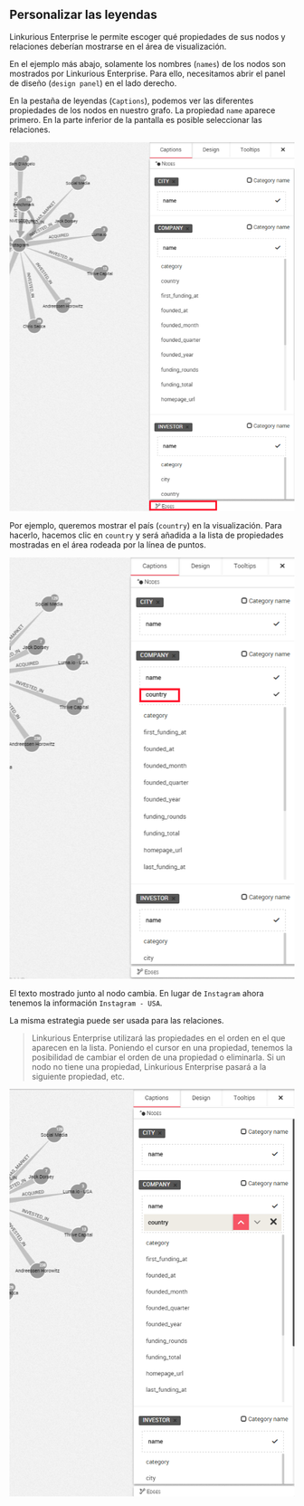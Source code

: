 ## Personalizar las leyendas

Linkurious Enterprise le permite escoger qué propiedades de sus nodos y relaciones deberían mostrarse en el área de visualización.

En el ejemplo más abajo, solamente los nombres (```names```) de los nodos son mostrados por Linkurious Enterprise. Para ello, necesitamos abrir el panel de diseño (```design panel```) en el lado derecho.
 
En la pestaña de leyendas (```Captions```), podemos ver las diferentes propiedades de los nodos en nuestro grafo. La propiedad ```name``` aparece primero. En la parte inferior de la pantalla es posible seleccionar las relaciones.

![](../../en/style/1.png)

Por ejemplo, queremos mostrar el país (```country```) en la visualización. Para hacerlo, hacemos clic en ```country``` y será añadida a la lista de propiedades mostradas en el área rodeada por la línea de puntos.

![](../../en/style/2.png)

El texto mostrado junto al nodo cambia. En lugar de  ```Instagram``` ahora tenemos la información ```Instagram - USA```.

La misma estrategia puede ser usada para las relaciones.

> Linkurious Enterprise utilizará las propiedades en el orden en el que aparecen en la lista. Poniendo el cursor en una propiedad, tenemos la posibilidad de cambiar el orden de una propiedad o eliminarla. Si un nodo no tiene una propiedad, Linkurious Enterprise pasará a la siguiente propiedad, etc.

![](../../en/style/3.png)